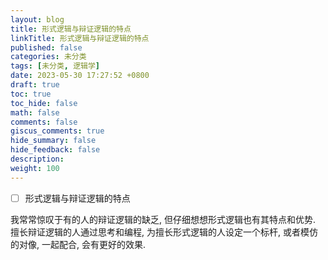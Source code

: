 ```yaml
---
layout: blog
title: 形式逻辑与辩证逻辑的特点
linkTitle: 形式逻辑与辩证逻辑的特点
published: false
categories: 未分类
tags: [未分类, 逻辑学]
date: 2023-05-30 17:27:52 +0800
draft: true
toc: true
toc_hide: false
math: false
comments: false
giscus_comments: true
hide_summary: false
hide_feedback: false
description:
weight: 100
---
```


- [ ] 形式逻辑与辩证逻辑的特点

我常常惊叹于有的人的辩证逻辑的缺乏, 但仔细想想形式逻辑也有其特点和优势. 擅长辩证逻辑的人通过思考和编程, 为擅长形式逻辑的人设定一个标杆, 或者模仿的对像, 一起配合, 会有更好的效果.
